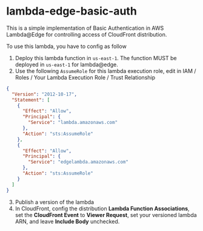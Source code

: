 # lambda-edge-basic-auth

This is a simple implementation of Basic Authentication in AWS Lambda@Edge for controlling access of CloudFront distribution.

To use this lambda, you have to config as follow

1. Deploy this lambda function in `us-east-1`. The function MUST be deployed in `us-east-1` for lambda@edge.
2. Use the following `AssumeRole` for this lambda execution role, edit in IAM / Roles / Your Lambda Execution Role / Trust Relationship
```json
{
  "Version": "2012-10-17",
  "Statement": [
    {
      "Effect": "Allow",
      "Principal": {
        "Service": "lambda.amazonaws.com"
      },
      "Action": "sts:AssumeRole"
    },
    {
      "Effect": "Allow",
      "Principal": {
        "Service": "edgelambda.amazonaws.com"
      },
      "Action": "sts:AssumeRole"
    }
  ]
}
```
3. Publish a version of the lambda
4. In CloudFront, config the distribution **Lambda Function Associations**, set the **CloudFront Event** to **Viewer Request**, set your versioned lambda ARN, and leave **Include Body** unchecked.
